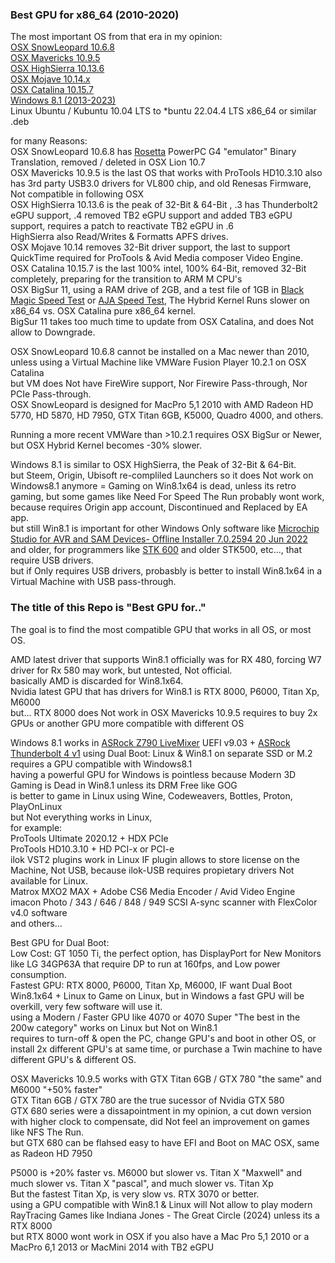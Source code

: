 ### Best GPU for x86_64 (2010-2020) </br>

The most important OS from that era in my opinion: </br>
[OSX SnowLeopard 10.6.8](https://en.wikipedia.org/wiki/Mac_OS_X_Snow_Leopard) </br>
[OSX Mavericks 10.9.5](https://en.wikipedia.org/wiki/OS_X_Mavericks) </br>
[OSX HighSierra 10.13.6](https://en.wikipedia.org/wiki/MacOS_High_Sierra)  </br>
[OSX Mojave 10.14.x](https://en.wikipedia.org/wiki/MacOS_Mojave) </br>
[OSX Catalina 10.15.7](https://en.wikipedia.org/wiki/MacOS_Catalina) </br>
[Windows 8.1 (2013-2023)](https://en.wikipedia.org/wiki/Windows_8.1) </br>
Linux Ubuntu / Kubuntu 10.04 LTS to *buntu 22.04.4 LTS x86_64 or similar .deb </br>

for many Reasons: </br>
OSX SnowLeopard 10.6.8 has [Rosetta](https://en.wikipedia.org/wiki/Rosetta_(software)) PowerPC G4 "emulator" Binary Translation, removed / deleted in OSX Lion 10.7 </br>
OSX Mavericks 10.9.5 is the last OS that works with ProTools HD10.3.10 also has 3rd party USB3.0 drivers for VL800 chip, and old Renesas Firmware, Not compatible in following OSX </br>
OSX HighSierra 10.13.6 is the peak of 32-Bit & 64-Bit , .3 has Thunderbolt2 eGPU support, .4 removed TB2 eGPU support and added TB3 eGPU support, requires a patch to reactivate TB2 eGPU in .6 </br>
HighSierra also Read/Writes & Formatts APFS drives. </br>
OSX Mojave 10.14 removes 32-Bit driver support, the last to support QuickTime required for ProTools & Avid Media composer Video Engine. </br> 
OSX Catalina 10.15.7 is the last 100% intel, 100% 64-Bit, removed 32-Bit completely, preparing for the transition to ARM M CPU's </br>
OSX BigSur 11, using a RAM drive of 2GB, and a test file of 1GB in [Black Magic Speed Test](https://apps.apple.com/us/app/blackmagic-disk-speed-test/id425264550?mt=12) or [AJA Speed Test](https://www.aja.com/products/aja-system-test), The Hybrid Kernel Runs slower on x86_64 vs. OSX Catalina pure x86_64 kernel. </br>
BigSur 11 takes too much time to update from OSX Catalina, and does Not allow to Downgrade. </br>

OSX SnowLeopard 10.6.8 cannot be installed on a Mac newer than 2010, </br>
unless using a Virtual Machine like VMWare Fusion Player 10.2.1 on OSX Catalina </br>
but VM does Not have FireWire support, Nor Firewire Pass-through, Nor PCIe Pass-through. </br>
OSX SnowLeopard is designed for MacPro 5,1 2010 with AMD Radeon HD 5770, HD 5870, HD 7950, GTX Titan 6GB, K5000, Quadro 4000, and others. </br>

Running a more recent VMWare than >10.2.1 requires OSX BigSur or Newer, but OSX Hybrid Kernel becomes -30% slower. </br>

Windows 8.1 is similar to OSX HighSierra, the Peak of 32-Bit & 64-Bit. </br>
but Steem, Origin, Ubisoft re-compliled Launchers so it does Not work on Windows8.1 anymore = Gaming on Win8.1x64 is dead, unless its retro gaming, but some games like Need For Speed The Run probably wont work, </br>
because requires Origin app account, Discontinued and Replaced by EA app. </br>
but still Win8.1 is important for other Windows Only software like [Microchip Studio for AVR and SAM Devices- Offline Installer 7.0.2594 	20 Jun 2022 ](https://www.microchip.com/en-us/tools-resources/develop/microchip-studio) and older,
for programmers like [STK 600](https://www.microchip.com/en-us/development-tool/ATSTK600) and older STK500, etc..., that require USB drivers. </br>
but if Only requires USB drivers, probasbly is better to install Win8.1x64 in a Virtual Machine with USB pass-through. </br>

### The title of this Repo is "Best GPU for.."

The goal is to find the most compatible GPU that works in all OS, or most OS. </br>

AMD latest driver that supports Win8.1 officially was for RX 480, forcing W7 driver for Rx 580 may work, but untested, Not official. </br>
basically AMD is discarded for Win8.1x64. </br>
Nvidia latest GPU that has drivers for Win8.1 is RTX 8000, P6000, Titan Xp, M6000 </br>
but... RTX 8000 does Not work in OSX Mavericks 10.9.5 requires to buy 2x GPUs or another GPU more compatible with different OS </br>

Windows 8.1 works in [ASRock Z790 LiveMixer](https://www.asrock.com/mb/Intel/Z790%20LiveMixer/Specification.asp) UEFI v9.03 + [ASRock Thunderbolt 4 v1](https://www.asrock.com/mb/spec/product.asp?Model=Thunderbolt%204%20AIC)
using Dual Boot: Linux & Win8.1 on separate SSD or M.2 </br>
requires a GPU compatible with Windows8.1 </br>
having a powerful GPU for Windows is pointless because Modern 3D Gaming is Dead in Win8.1 unless its DRM Free like GOG </br>
is better to game in Linux using Wine, Codeweavers, Bottles, Proton, PlayOnLinux </br>
but Not everything works in Linux, </br>
for example: </br>
ProTools Ultimate 2020.12 + HDX PCIe </br>
ProTools HD10.3.10 + HD PCI-x or PCI-e </br>
ilok VST2 plugins work in Linux IF plugin allows to store license on the Machine, Not USB, because ilok-USB requires propietary drivers Not available for Linux. </br>
Matrox MXO2 MAX + Adobe CS6 Media Encoder / Avid Video Engine </br>
imacon Photo / 343 / 646 / 848 / 949 SCSI A-sync scanner with FlexColor v4.0 software </br>
and others... </br>

Best GPU for Dual Boot: </br>
Low Cost: GT 1050 Ti, the perfect option, has DisplayPort for New Monitors like LG 34GP63A that require DP to run at 160fps, and Low power consumption. </br>
Fastest GPU: RTX 8000, P6000, Titan Xp, M6000, IF want Dual Boot Win8.1x64 + Linux to Game on Linux, but in Windows a fast GPU will be overkill, very few software will use it. </br>
using a Modern / Faster GPU like 4070 or 4070 Super "The best in the 200w category" works on Linux but Not on Win8.1 </br>
requires to turn-off & open the PC, change GPU's and boot in other OS, or install 2x different GPU's at same time, or purchase a Twin machine to have different GPU's & different OS. </br>

OSX Mavericks 10.9.5 works with GTX Titan 6GB / GTX 780 "the same" and M6000 "+50% faster" </br>
GTX Titan 6GB / GTX 780 are the true sucessor of Nvidia GTX 580 </br> 
GTX 680 series were a dissapointment in my opinion, a cut down version with higher clock to compensate, did Not feel an improvement on games like NFS The Run. </br>
but GTX 680 can be flahsed easy to have EFI and Boot on MAC OSX, same as Radeon HD 7950 </br>

P5000 is +20% faster vs. M6000 but slower vs. Titan X "Maxwell" and much slower vs. Titan X "pascal", and much slower vs. Titan Xp </br>
But the fastest Titan Xp, is very slow vs. RTX 3070 or better. </br>
using a GPU compatible with Win8.1 & Linux will Not allow to play modern RayTracing Games like Indiana Jones - The Great Circle (2024) unless its a RTX 8000 </br>
but RTX 8000 wont work in OSX if you also have a Mac Pro 5,1 2010 or a MacPro 6,1 2013 or MacMini 2014 with TB2 eGPU </br> 

